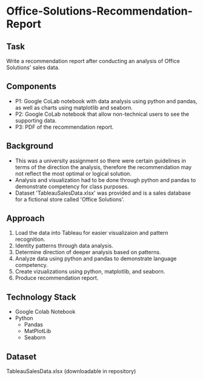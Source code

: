 # Office-Solutions-Recommendation-Report

## Task
Write a recommendation report after conducting an analysis of Office Solutions' sales data.

## Components
- P1: Google CoLab notebook with data analysis using python and pandas, as well as charts using matplotlib and seaborn. 
- P2: Google CoLab notebook that allow non-technical users to see the supporting data.
- P3: PDF of the recommendation report.

## Background
- This was a university assignment so there were certain guidelines in terms of the direction the analysis, therefore the recommendation may not reflect the most optimal or logical solution.
- Analysis and visualization had to be done through python and pandas to demonstrate competency for class purposes.
- Dataset 'TableauSalesData.xlsx' was provided and is a sales database for a fictional store called 'Office Solutions'. 

## Approach
1. Load the data into Tableau for easier visualizaion and pattern recognition.
2. Identity patterns through data analysis.
3. Determine direction of deeper analysis based on patterns.
4. Analyze data using python and pandas to demonstrate language competency.
5. Create vizualizations using python, matplotlib, and seaborn.
6. Produce recommendation report.

## Technology Stack
- Google Colab Notebook
- Python
  - Pandas
  - MatPlotLib
  - Seaborn

## Dataset
TableauSalesData.xlsx (downloadable in repository)
